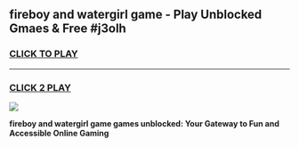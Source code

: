 
## fireboy and watergirl game - Play Unblocked Gmaes & Free #j3olh
<h3>
<a href="https://premium.freeplayer.one?title=fireboy_and_watergirl_game&ref=03M">CLICK TO PLAY</a></h3>
<hr>

<h3>
<a href="https://premium.freeplayer.one?title=fireboy_and_watergirl_game&ref=03M">CLICK 2 PLAY</a>
  
</h3>

<a href="https://premium.freeplayer.one?title=fireboy_and_watergirl_game&ref=03M"><img src="https://clearcache.store/games.png"></a>


**fireboy and watergirl game games unblocked: Your Gateway to Fun and Accessible Online Gaming**
